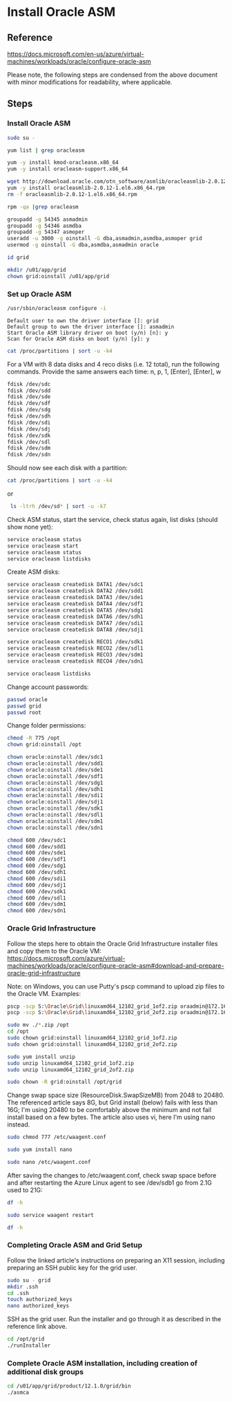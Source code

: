# Install Oracle ASM

## Reference

<https://docs.microsoft.com/en-us/azure/virtual-machines/workloads/oracle/configure-oracle-asm>

Please note, the following steps are condensed from the above document with minor modifications for readability, where applicable.

## Steps

### Install Oracle ASM

```bash
sudo su -

yum list | grep oracleasm

yum -y install kmod-oracleasm.x86_64
yum -y install oracleasm-support.x86_64

wget http://download.oracle.com/otn_software/asmlib/oracleasmlib-2.0.12-1.el6.x86_64.rpm
yum -y install oracleasmlib-2.0.12-1.el6.x86_64.rpm
rm -f oracleasmlib-2.0.12-1.el6.x86_64.rpm

rpm -qa |grep oracleasm

groupadd -g 54345 asmadmin
groupadd -g 54346 asmdba
groupadd -g 54347 asmoper
useradd -u 3000 -g oinstall -G dba,asmadmin,asmdba,asmoper grid
usermod -g oinstall -G dba,asmdba,asmadmin oracle

id grid

mkdir /u01/app/grid
chown grid:oinstall /u01/app/grid
 ```

### Set up Oracle ASM

```bash
/usr/sbin/oracleasm configure -i
```

```text
Default user to own the driver interface []: grid
Default group to own the driver interface []: asmadmin
Start Oracle ASM library driver on boot (y/n) [n]: y
Scan for Oracle ASM disks on boot (y/n) [y]: y
```

```bash
cat /proc/partitions | sort -u -k4
```

For a VM with 8 data disks and 4 reco disks (i.e. 12 total), run the following commands. Provide the same answers each time:
n, p, 1, [Enter], [Enter], w

```bash
fdisk /dev/sdc
fdisk /dev/sdd
fdisk /dev/sde
fdisk /dev/sdf
fdisk /dev/sdg
fdisk /dev/sdh
fdisk /dev/sdi
fdisk /dev/sdj
fdisk /dev/sdk
fdisk /dev/sdl
fdisk /dev/sdm
fdisk /dev/sdn
```

Should now see each disk with a partition:

```bash
cat /proc/partitions | sort -u -k4
```

or

```bash
 ls -ltrh /dev/sd* | sort -u -k7
 ```

Check ASM status, start the service, check status again, list disks (should show none yet):

```bash
service oracleasm status
service oracleasm start
service oracleasm status
service oracleasm listdisks
```

Create ASM disks:

```bash
service oracleasm createdisk DATA1 /dev/sdc1
service oracleasm createdisk DATA2 /dev/sdd1
service oracleasm createdisk DATA3 /dev/sde1
service oracleasm createdisk DATA4 /dev/sdf1
service oracleasm createdisk DATA5 /dev/sdg1
service oracleasm createdisk DATA6 /dev/sdh1
service oracleasm createdisk DATA7 /dev/sdi1
service oracleasm createdisk DATA8 /dev/sdj1

service oracleasm createdisk RECO1 /dev/sdk1
service oracleasm createdisk RECO2 /dev/sdl1
service oracleasm createdisk RECO3 /dev/sdm1
service oracleasm createdisk RECO4 /dev/sdn1

service oracleasm listdisks
```

Change account passwords:

```bash
passwd oracle
passwd grid
passwd root
```

Change folder permissions:

```bash
chmod -R 775 /opt
chown grid:oinstall /opt

chown oracle:oinstall /dev/sdc1
chown oracle:oinstall /dev/sdd1
chown oracle:oinstall /dev/sde1
chown oracle:oinstall /dev/sdf1
chown oracle:oinstall /dev/sdg1
chown oracle:oinstall /dev/sdh1
chown oracle:oinstall /dev/sdi1
chown oracle:oinstall /dev/sdj1
chown oracle:oinstall /dev/sdk1
chown oracle:oinstall /dev/sdl1
chown oracle:oinstall /dev/sdm1
chown oracle:oinstall /dev/sdn1

chmod 600 /dev/sdc1
chmod 600 /dev/sdd1
chmod 600 /dev/sde1
chmod 600 /dev/sdf1
chmod 600 /dev/sdg1
chmod 600 /dev/sdh1
chmod 600 /dev/sdi1
chmod 600 /dev/sdj1
chmod 600 /dev/sdk1
chmod 600 /dev/sdl1
chmod 600 /dev/sdm1
chmod 600 /dev/sdn1
```

### Oracle Grid Infrastructure

Follow the steps here to obtain the Oracle Grid Infrastructure installer files and copy them to the Oracle VM:\
<https://docs.microsoft.com/azure/virtual-machines/workloads/oracle/configure-oracle-asm#download-and-prepare-oracle-grid-infrastructure>

Note: on Windows, you can use Putty's pscp command to upload zip files to the Oracle VM. Examples:

```bash
pscp -scp S:\Oracle\Grid\linuxamd64_12102_grid_1of2.zip oraadmin@172.16.1.4:
pscp -scp S:\Oracle\Grid\linuxamd64_12102_grid_2of2.zip oraadmin@172.16.1.4:
```

```bash
sudo mv ./*.zip /opt
cd /opt
sudo chown grid:oinstall linuxamd64_12102_grid_1of2.zip
sudo chown grid:oinstall linuxamd64_12102_grid_2of2.zip
```

```bash
sudo yum install unzip
sudo unzip linuxamd64_12102_grid_1of2.zip
sudo unzip linuxamd64_12102_grid_2of2.zip

sudo chown -R grid:oinstall /opt/grid
```

Change swap space size (ResourceDisk.SwapSizeMB) from 2048 to 20480. The referenced article says 8G, but Grid install (below) fails with less than 16G; I'm using 20480 to be comfortably above the minimum and not fail install based on a few bytes. The article also uses vi, here I'm using nano instead.

```bash
sudo chmod 777 /etc/waagent.conf

sudo yum install nano

sudo nano /etc/waagent.conf
```

After saving the changes to /etc/waagent.conf, check swap space before and after restarting the Azure Linux agent to see /dev/sdb1 go from 2.1G used to 21G:

```bash
df -h

sudo service waagent restart

df -h
```

### Completing Oracle ASM and Grid Setup

Follow the linked article's instructions on preparing an X11 session, including preparing an SSH public key for the grid user.

```bash
sudo su - grid
mkdir .ssh
cd .ssh
touch authorized_keys
nano authorized_keys
```

SSH as the grid user. Run the installer and go through it as described in the reference link above.

```bash
cd /opt/grid
./runInstaller
```

### Complete Oracle ASM installation, including creation of additional disk groups

```bash
cd /u01/app/grid/product/12.1.0/grid/bin
./asmca
```